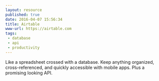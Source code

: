 ```yaml
---
layout: resource
published: true
date: 2016-04-07 15:56:34
title: Airtable
www-url: https://airtable.com
tags:
 - database
 - api
 - productivity
---
```


Like a spreadsheet crossed with a database. Keep anything organized, cross-referenced, and quickly accessible with mobile apps. Plus a promising looking API.
